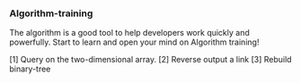 ### Algorithm-training

The algorithm is a good tool to help developers work quickly and powerfully.
Start to learn and open your mind on Algorithm training!

[1] Query on the two-dimensional array.
[2] Reverse output a link
[3] Rebuild binary-tree
